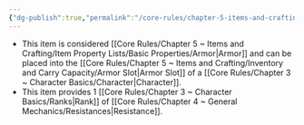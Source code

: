 ```yaml
---
{"dg-publish":true,"permalink":"/core-rules/chapter-5-items-and-crafting/item-property-lists/basic-properties/armor/"}
---
```


- This item is considered [[Core Rules/Chapter 5 ~ Items and Crafting/Item Property Lists/Basic Properties/Armor\|Armor]] and can be placed into the [[Core Rules/Chapter 5 ~ Items and Crafting/Inventory and Carry Capacity/Armor Slot\|Armor Slot]] of a [[Core Rules/Chapter 3 ~ Character Basics/Character\|Character]].
- This item provides 1 [[Core Rules/Chapter 3 ~ Character Basics/Ranks\|Rank]] of [[Core Rules/Chapter 4 ~ General Mechanics/Resistances\|Resistance]].